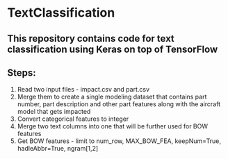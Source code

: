 # TextClassification
## This repository contains code for text classification using Keras on top of TensorFlow 
Steps:
------
1. Read two input files - impact.csv and part.csv
2. Merge them to create a single modeling dataset that contains part number, part description and other part features along with the aircraft model that gets impacted
3. Convert categorical features to integer
4. Merge two text columns into one that will be further used for BOW features
5. Get BOW features - limit to num_row, MAX_BOW_FEA, keepNum=True, hadleAbbr=True, ngram[1,2]
